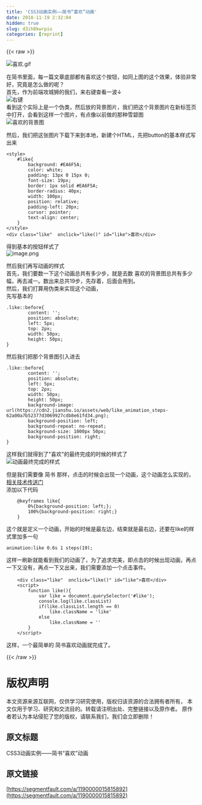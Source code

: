 ```yaml
---
title: 'CSS3动画实例——简书“喜欢”动画' 
date: 2018-11-19 2:32:04
hidden: true
slug: d3ih8kwrpiu
categories: [reprint]
---
```


{{< raw >}}
<p><span class="img-wrap"><img data-src="/img/remote/1460000015815895" src="https://static.alili.tech/img/remote/1460000015815895" alt="&#x559C;&#x6B22;.gif" title="&#x559C;&#x6B22;.gif" style="cursor:pointer;display:inline"></span></p><p>&#x5728;&#x7B80;&#x4E66;&#x91CC;&#x9762;&#xFF0C;&#x6BCF;&#x4E00;&#x7BC7;&#x6587;&#x7AE0;&#x5E95;&#x90E8;&#x90FD;&#x6709;&#x559C;&#x6B22;&#x8FD9;&#x4E2A;&#x6309;&#x94AE;&#xFF0C;&#x5982;&#x540C;&#x4E0A;&#x56FE;&#x7684;&#x8FD9;&#x4E2A;&#x6548;&#x679C;&#xFF0C;&#x4F53;&#x9A8C;&#x975E;&#x5E38;&#x597D;&#xFF0C;&#x7A76;&#x7ADF;&#x662F;&#x600E;&#x4E48;&#x505A;&#x7684;&#x5462;&#xFF1F;<br>&#x9996;&#x5148;&#xFF0C;&#x4F5C;&#x4E3A;&#x524D;&#x7AEF;&#x653B;&#x57CE;&#x72EE;&#x7684;&#x6211;&#x4EEC;&#xFF0C;&#x6765;&#x53F3;&#x952E;&#x67E5;&#x770B;&#x4E00;&#x6CE2;&#x2193;<br><span class="img-wrap"><img data-src="/img/remote/1460000015815896" src="https://static.alili.tech/img/remote/1460000015815896" alt="&#x53F3;&#x952E;" title="&#x53F3;&#x952E;" style="cursor:pointer;display:inline"></span><br>&#x770B;&#x5230;&#x8FD9;&#x4E2A;&#x5B9E;&#x9645;&#x4E0A;&#x662F;&#x4E00;&#x4E2A;&#x4F2A;&#x7C7B;&#xFF0C;&#x7136;&#x540E;&#x653E;&#x7684;&#x80CC;&#x666F;&#x56FE;&#x7247;&#xFF0C;&#x6211;&#x4EEC;&#x628A;&#x8FD9;&#x4E2A;&#x80CC;&#x666F;&#x56FE;&#x7247;&#x5728;&#x65B0;&#x6807;&#x7B7E;&#x9875;&#x4E2D;&#x6253;&#x5F00;&#xFF0C;&#x4F1A;&#x770B;&#x5230;&#x8FD9;&#x6837;&#x4E00;&#x4E2A;&#x56FE;&#x7247;&#xFF0C;&#x6709;&#x70B9;&#x50CF;&#x4EE5;&#x524D;&#x505A;&#x7684;&#x90A3;&#x79CD;&#x96EA;&#x78A7;&#x56FE;<br><span class="img-wrap"><img data-src="/img/remote/1460000015815897" src="https://static.alili.tech/img/remote/1460000015815897" alt="&#x559C;&#x6B22;&#x7684;&#x80CC;&#x666F;&#x56FE;" title="&#x559C;&#x6B22;&#x7684;&#x80CC;&#x666F;&#x56FE;" style="cursor:pointer;display:inline"></span></p><p>&#x7136;&#x540E;&#xFF0C;&#x6211;&#x4EEC;&#x628A;&#x8FD9;&#x5F20;&#x56FE;&#x7247;&#x4E0B;&#x8F7D;&#x4E0B;&#x6765;&#x5230;&#x672C;&#x5730;&#xFF0C;&#x65B0;&#x5EFA;&#x4E2A;HTML&#xFF0C;&#x5148;&#x628A;button&#x7684;&#x57FA;&#x672C;&#x6837;&#x5F0F;&#x5199;&#x51FA;&#x6765;</p><div class="widget-codetool" style="display:none"><div class="widget-codetool--inner"><span class="selectCode code-tool" data-toggle="tooltip" data-placement="top" title="" data-original-title="&#x5168;&#x9009;"></span> <span type="button" class="copyCode code-tool" data-toggle="tooltip" data-placement="top" data-clipboard-text="&lt;style&gt;
    #like{
        background: #EA6F5A;
        color: white;
        padding: 13px 0 15px 0;
        font-size: 19px;
        border: 1px solid #EA6F5A;
        border-radius: 40px;
        width: 100px;
        position: relative;
        padding-left: 20px;
        cursor: pointer;
        text-align: center;
    }
&lt;/style&gt;
&lt;div class=&quot;like&quot;  onclick=&quot;like()&quot; id=&quot;like&quot;&gt;&#x559C;&#x6B22;&lt;/div&gt;" title="" data-original-title="&#x590D;&#x5236;"></span> <span type="button" class="saveToNote code-tool" data-toggle="tooltip" data-placement="top" title="" data-original-title="&#x653E;&#x8FDB;&#x7B14;&#x8BB0;"></span></div></div><pre class="hljs xml"><code><span class="hljs-tag">&lt;<span class="hljs-name">style</span>&gt;</span><span class="css">
    <span class="hljs-selector-id">#like</span>{
        <span class="hljs-attribute">background</span>: <span class="hljs-number">#EA6F5A</span>;
        <span class="hljs-attribute">color</span>: white;
        <span class="hljs-attribute">padding</span>: <span class="hljs-number">13px</span> <span class="hljs-number">0</span> <span class="hljs-number">15px</span> <span class="hljs-number">0</span>;
        <span class="hljs-attribute">font-size</span>: <span class="hljs-number">19px</span>;
        <span class="hljs-attribute">border</span>: <span class="hljs-number">1px</span> solid <span class="hljs-number">#EA6F5A</span>;
        <span class="hljs-attribute">border-radius</span>: <span class="hljs-number">40px</span>;
        <span class="hljs-attribute">width</span>: <span class="hljs-number">100px</span>;
        <span class="hljs-attribute">position</span>: relative;
        <span class="hljs-attribute">padding-left</span>: <span class="hljs-number">20px</span>;
        <span class="hljs-attribute">cursor</span>: pointer;
        <span class="hljs-attribute">text-align</span>: center;
    }
</span><span class="hljs-tag">&lt;/<span class="hljs-name">style</span>&gt;</span>
<span class="hljs-tag">&lt;<span class="hljs-name">div</span> <span class="hljs-attr">class</span>=<span class="hljs-string">&quot;like&quot;</span>  <span class="hljs-attr">onclick</span>=<span class="hljs-string">&quot;like()&quot;</span> <span class="hljs-attr">id</span>=<span class="hljs-string">&quot;like&quot;</span>&gt;</span>&#x559C;&#x6B22;<span class="hljs-tag">&lt;/<span class="hljs-name">div</span>&gt;</span></code></pre><p>&#x5F97;&#x5230;&#x57FA;&#x672C;&#x7684;&#x6309;&#x94AE;&#x6837;&#x5F0F;&#x4E86;<br><span class="img-wrap"><img data-src="/img/remote/1460000015815898" src="https://static.alili.tech/img/remote/1460000015815898" alt="image.png" title="image.png" style="cursor:pointer;display:inline"></span></p><p>&#x7136;&#x540E;&#x6211;&#x4EEC;&#x518D;&#x5199;&#x52A8;&#x753B;&#x7684;&#x6837;&#x5F0F;<br>&#x9996;&#x5148;&#xFF0C;&#x6211;&#x4EEC;&#x8981;&#x6570;&#x4E00;&#x4E0B;&#x8FD9;&#x4E2A;&#x52A8;&#x753B;&#x603B;&#x5171;&#x6709;&#x591A;&#x5C11;&#x6B65;&#xFF0C;&#x5C31;&#x662F;&#x53BB;&#x6570; &#x559C;&#x6B22;&#x7684;&#x80CC;&#x666F;&#x56FE;&#x603B;&#x5171;&#x6709;&#x591A;&#x5C11;&#x5E45;&#xFF0C;&#x518D;&#x53BB;&#x51CF;&#x4E00;&#x3002;&#x6570;&#x51FA;&#x6765;&#x603B;&#x5171;19&#x6B65;&#xFF0C;&#x5148;&#x5B58;&#x7740;&#xFF0C;&#x540E;&#x9762;&#x4F1A;&#x7528;&#x5230;&#x3002;<br>&#x7136;&#x540E;&#xFF0C;&#x6211;&#x4EEC;&#x6253;&#x7B97;&#x7528;&#x4F2A;&#x7C7B;&#x6765;&#x5B9E;&#x73B0;&#x8FD9;&#x4E2A;&#x52A8;&#x753B;&#xFF0C;<br>&#x5148;&#x5199;&#x57FA;&#x672C;&#x7684;</p><div class="widget-codetool" style="display:none"><div class="widget-codetool--inner"><span class="selectCode code-tool" data-toggle="tooltip" data-placement="top" title="" data-original-title="&#x5168;&#x9009;"></span> <span type="button" class="copyCode code-tool" data-toggle="tooltip" data-placement="top" data-clipboard-text=".like::before{
        content: &apos;&apos;;
        position: absolute;
        left: 5px;
        top: 2px;
        width: 50px;
        height: 50px;
}" title="" data-original-title="&#x590D;&#x5236;"></span> <span type="button" class="saveToNote code-tool" data-toggle="tooltip" data-placement="top" title="" data-original-title="&#x653E;&#x8FDB;&#x7B14;&#x8BB0;"></span></div></div><pre class="css hljs"><code class="css"><span class="hljs-selector-class">.like</span><span class="hljs-selector-pseudo">::before</span>{
        <span class="hljs-attribute">content</span>: <span class="hljs-string">&apos;&apos;</span>;
        <span class="hljs-attribute">position</span>: absolute;
        <span class="hljs-attribute">left</span>: <span class="hljs-number">5px</span>;
        <span class="hljs-attribute">top</span>: <span class="hljs-number">2px</span>;
        <span class="hljs-attribute">width</span>: <span class="hljs-number">50px</span>;
        <span class="hljs-attribute">height</span>: <span class="hljs-number">50px</span>;
}</code></pre><p>&#x7136;&#x540E;&#x6211;&#x4EEC;&#x628A;&#x90A3;&#x4E2A;&#x80CC;&#x666F;&#x56FE;&#x5F15;&#x5165;&#x8FDB;&#x53BB;</p><div class="widget-codetool" style="display:none"><div class="widget-codetool--inner"><span class="selectCode code-tool" data-toggle="tooltip" data-placement="top" title="" data-original-title="&#x5168;&#x9009;"></span> <span type="button" class="copyCode code-tool" data-toggle="tooltip" data-placement="top" data-clipboard-text=".like::before{
        content: &apos;&apos;;
        position: absolute;
        left: 5px;
        top: 2px;
        width: 50px;
        height: 50px;
        background-image: url(https://cdn2.jianshu.io/assets/web/like_animation_steps-62a00a7b52377d3069927cdb8e61fd34.png);
        background-position: left;
        background-repeat: no-repeat;
        background-size: 1000px 50px;
        background-position: right;
}" title="" data-original-title="&#x590D;&#x5236;"></span> <span type="button" class="saveToNote code-tool" data-toggle="tooltip" data-placement="top" title="" data-original-title="&#x653E;&#x8FDB;&#x7B14;&#x8BB0;"></span></div></div><pre class="css hljs"><code class="css"><span class="hljs-selector-class">.like</span><span class="hljs-selector-pseudo">::before</span>{
        <span class="hljs-attribute">content</span>: <span class="hljs-string">&apos;&apos;</span>;
        <span class="hljs-attribute">position</span>: absolute;
        <span class="hljs-attribute">left</span>: <span class="hljs-number">5px</span>;
        <span class="hljs-attribute">top</span>: <span class="hljs-number">2px</span>;
        <span class="hljs-attribute">width</span>: <span class="hljs-number">50px</span>;
        <span class="hljs-attribute">height</span>: <span class="hljs-number">50px</span>;
        <span class="hljs-attribute">background-image</span>: <span class="hljs-built_in">url</span>(https://cdn2.jianshu.io/assets/web/like_animation_steps-62a00a7b52377d3069927cdb8e61fd34.png);
        <span class="hljs-attribute">background-position</span>: left;
        <span class="hljs-attribute">background-repeat</span>: no-repeat;
        <span class="hljs-attribute">background-size</span>: <span class="hljs-number">1000px</span> <span class="hljs-number">50px</span>;
        <span class="hljs-attribute">background-position</span>: right;
}</code></pre><p>&#x8FD9;&#x6837;&#x6211;&#x4EEC;&#x5C31;&#x5F97;&#x5230;&#x4E86;&quot;&#x559C;&#x6B22;&quot;&#x7684;&#x6700;&#x7EC8;&#x5B8C;&#x6210;&#x7684;&#x65F6;&#x5019;&#x7684;&#x6837;&#x5F0F;&#x4E86;<br><span class="img-wrap"><img data-src="/img/remote/1460000015815899" src="https://static.alili.tech/img/remote/1460000015815899" alt="&#x52A8;&#x753B;&#x6700;&#x7EC8;&#x5B8C;&#x6210;&#x7684;&#x6837;&#x5F0F;" title="&#x52A8;&#x753B;&#x6700;&#x7EC8;&#x5B8C;&#x6210;&#x7684;&#x6837;&#x5F0F;" style="cursor:pointer;display:inline"></span></p><p>&#x4F46;&#x662F;&#x6211;&#x4EEC;&#x9700;&#x8981;&#x50CF; &#x7B80;&#x4E66; &#x90A3;&#x6837;&#xFF0C;&#x70B9;&#x51FB;&#x7684;&#x65F6;&#x5019;&#x4F1A;&#x51FA;&#x73B0;&#x4E00;&#x4E2A;&#x52A8;&#x753B;&#xFF0C;&#x8FD9;&#x4E2A;&#x52A8;&#x753B;&#x600E;&#x4E48;&#x5B9E;&#x73B0;&#x7684;&#xFF0C;<a href="http://www.runoob.com/css3/css3-animations.html" rel="nofollow noreferrer" target="_blank">&#x76F8;&#x5173;&#x6280;&#x672F;&#x4F20;&#x9001;&#x95E8;</a><br>&#x6DFB;&#x52A0;&#x4EE5;&#x4E0B;&#x4EE3;&#x7801;</p><div class="widget-codetool" style="display:none"><div class="widget-codetool--inner"><span class="selectCode code-tool" data-toggle="tooltip" data-placement="top" title="" data-original-title="&#x5168;&#x9009;"></span> <span type="button" class="copyCode code-tool" data-toggle="tooltip" data-placement="top" data-clipboard-text="    @keyframes like{
        0%{background-position: left;};
        100%{background-position: right;}
    }" title="" data-original-title="&#x590D;&#x5236;"></span> <span type="button" class="saveToNote code-tool" data-toggle="tooltip" data-placement="top" title="" data-original-title="&#x653E;&#x8FDB;&#x7B14;&#x8BB0;"></span></div></div><pre class="hljs css"><code>    @<span class="hljs-keyword">keyframes</span> like{
        0%{<span class="hljs-attribute">background-position</span>: left;};
        100%{<span class="hljs-attribute">background-position</span>: right;}
    }</code></pre><p>&#x8FD9;&#x4E2A;&#x5C31;&#x662F;&#x5B9A;&#x4E49;&#x4E00;&#x4E2A;&#x52A8;&#x753B;&#xFF0C;&#x5F00;&#x59CB;&#x7684;&#x65F6;&#x5019;&#x662F;&#x6700;&#x5DE6;&#x8FB9;&#xFF0C;&#x7ED3;&#x675F;&#x5C31;&#x662F;&#x6700;&#x53F3;&#x8FB9;&#xFF0C;&#x8FD8;&#x8981;&#x5728;like&#x7684;&#x6837;&#x5F0F;&#x91CC;&#x52A0;&#x591A;&#x4E00;&#x53E5;</p><div class="widget-codetool" style="display:none"><div class="widget-codetool--inner"><span class="selectCode code-tool" data-toggle="tooltip" data-placement="top" title="" data-original-title="&#x5168;&#x9009;"></span> <span type="button" class="copyCode code-tool" data-toggle="tooltip" data-placement="top" data-clipboard-text="animation:like  0.6s 1 steps(19);" title="" data-original-title="&#x590D;&#x5236;"></span> <span type="button" class="saveToNote code-tool" data-toggle="tooltip" data-placement="top" title="" data-original-title="&#x653E;&#x8FDB;&#x7B14;&#x8BB0;"></span></div></div><pre class="less hljs"><code class="less" style="word-break:break-word;white-space:initial"><span class="hljs-attribute">animation</span>:like  <span class="hljs-number">0.6s</span> <span class="hljs-number">1</span> steps(<span class="hljs-number">19</span>);</code></pre><p>&#x8FD9;&#x6837;&#x4E00;&#x5237;&#x65B0;&#x5C31;&#x80FD;&#x770B;&#x5230;&#x6211;&#x4EEC;&#x7684;&#x52A8;&#x753B;&#x4E86;&#xFF0C;&#x4E3A;&#x4E86;&#x8FFD;&#x6C42;&#x5B8C;&#x7F8E;&#xFF0C;&#x5373;&#x70B9;&#x51FB;&#x7684;&#x65F6;&#x5019;&#x51FA;&#x73B0;&#x52A8;&#x753B;&#xFF0C;&#x518D;&#x70B9;&#x4E00;&#x4E0B;&#x53C8;&#x6CA1;&#x6709;&#xFF0C;&#x518D;&#x70B9;&#x4E00;&#x4E0B;&#x53C8;&#x51FA;&#x6765;&#xFF0C;&#x6211;&#x4EEC;&#x9700;&#x8981;&#x6DFB;&#x52A0;&#x4E00;&#x4E2A;&#x70B9;&#x51FB;&#x4E8B;&#x4EF6;&#x3002;</p><div class="widget-codetool" style="display:none"><div class="widget-codetool--inner"><span class="selectCode code-tool" data-toggle="tooltip" data-placement="top" title="" data-original-title="&#x5168;&#x9009;"></span> <span type="button" class="copyCode code-tool" data-toggle="tooltip" data-placement="top" data-clipboard-text="    &lt;div class=&quot;like&quot;  onclick=&quot;like()&quot; id=&quot;like&quot;&gt;&#x559C;&#x6B22;&lt;/div&gt;
    &lt;script&gt;
        function like(){
            var like = document.querySelector(&apos;#like&apos;);
            console.log(like.classList)
            if(like.classList.length == 0)
                like.className = &apos;like&apos;
            else
                like.className = &apos;&apos;
        }
    &lt;/script&gt;" title="" data-original-title="&#x590D;&#x5236;"></span> <span type="button" class="saveToNote code-tool" data-toggle="tooltip" data-placement="top" title="" data-original-title="&#x653E;&#x8FDB;&#x7B14;&#x8BB0;"></span></div></div><pre class="hljs xml"><code>    <span class="hljs-tag">&lt;<span class="hljs-name">div</span> <span class="hljs-attr">class</span>=<span class="hljs-string">&quot;like&quot;</span>  <span class="hljs-attr">onclick</span>=<span class="hljs-string">&quot;like()&quot;</span> <span class="hljs-attr">id</span>=<span class="hljs-string">&quot;like&quot;</span>&gt;</span>&#x559C;&#x6B22;<span class="hljs-tag">&lt;/<span class="hljs-name">div</span>&gt;</span>
    <span class="hljs-tag">&lt;<span class="hljs-name">script</span>&gt;</span><span class="javascript">
        <span class="hljs-function"><span class="hljs-keyword">function</span> <span class="hljs-title">like</span>(<span class="hljs-params"></span>)</span>{
            <span class="hljs-keyword">var</span> like = <span class="hljs-built_in">document</span>.querySelector(<span class="hljs-string">&apos;#like&apos;</span>);
            <span class="hljs-built_in">console</span>.log(like.classList)
            <span class="hljs-keyword">if</span>(like.classList.length == <span class="hljs-number">0</span>)
                like.className = <span class="hljs-string">&apos;like&apos;</span>
            <span class="hljs-keyword">else</span>
                like.className = <span class="hljs-string">&apos;&apos;</span>
        }
    </span><span class="hljs-tag">&lt;/<span class="hljs-name">script</span>&gt;</span></code></pre><p>&#x8FD9;&#x6837;&#xFF0C;&#x4E00;&#x4E2A;&#x6700;&#x7B80;&#x5355;&#x7684; &#x7B80;&#x4E66;&#x559C;&#x6B22;&#x52A8;&#x753B;&#x5C31;&#x5B8C;&#x6210;&#x4E86;&#x3002;</p>
{{< /raw >}}

# 版权声明
本文资源来源互联网，仅供学习研究使用，版权归该资源的合法拥有者所有，
本文仅用于学习、研究和交流目的。转载请注明出处、完整链接以及原作者。
原作者若认为本站侵犯了您的版权，请联系我们，我们会立即删除！

## 原文标题
CSS3动画实例——简书“喜欢”动画

## 原文链接
[https://segmentfault.com/a/1190000015815892](https://segmentfault.com/a/1190000015815892)

